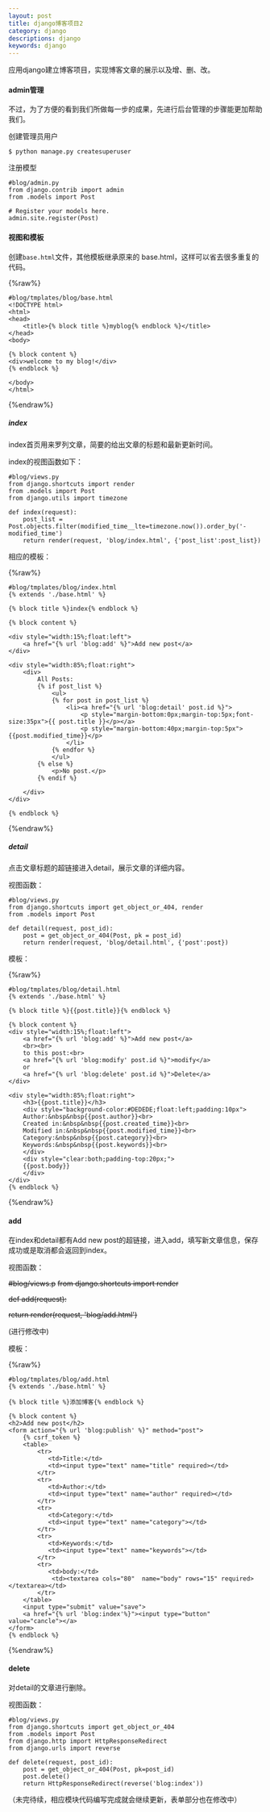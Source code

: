 ```yaml
---
layout: post
title: django博客项目2
category: django
descriptions: django
keywords: django 
---
```


应用django建立博客项目，实现博客文章的展示以及增、删、改。

<!-- more --> 

#### admin管理

不过，为了方便的看到我们所做每一步的成果，先进行后台管理的步骤能更加帮助我们。

创建管理员用户

```
$ python manage.py createsuperuser
```

注册模型

```
#blog/admin.py
from django.contrib import admin
from .models import Post

# Register your models here.
admin.site.register(Post)
```

#### 视图和模板

创建`base.html`文件，其他模板继承原来的 base.html，这样可以省去很多重复的代码。

{%raw%}
```
#blog/tmplates/blog/base.html
<!DOCTYPE html>
<html>
<head>
    <title>{% block title %}myblog{% endblock %}</title>
</head>
<body>

{% block content %}
<div>welcome to my blog!</div>
{% endblock %}

</body>
</html>
```
{%endraw%}

##### index

index首页用来罗列文章，简要的给出文章的标题和最新更新时间。

index的视图函数如下：

```
#blog/views.py
from django.shortcuts import render
from .models import Post
from django.utils import timezone

def index(request):
    post_list = Post.objects.filter(modified_time__lte=timezone.now()).order_by('-modified_time')
    return render(request, 'blog/index.html', {'post_list':post_list})
```

相应的模板：

{%raw%}
```
#blog/tmplates/blog/index.html
{% extends './base.html' %}
 
{% block title %}index{% endblock %}
 
{% block content %}

<div style="width:15%;float:left">
    <a href="{% url 'blog:add' %}">Add new post</a>
</div>

<div style="width:85%;float:right">
    <div>
        All Posts:
        {% if post_list %}
            <ul>
            {% for post in post_list %}
                <li><a href="{% url 'blog:detail' post.id %}">
                    <p style="margin-bottom:0px;margin-top:5px;font-size:35px">{{ post.title }}</p></a>
                    <p style="margin-bottom:40px;margin-top:5px">{{post.modified_time}}</p>
                </li>
            {% endfor %}
            </ul>
        {% else %}
            <p>No post.</p>
        {% endif %}

    </div>
</div>

{% endblock %}
```
{%endraw%}

##### detail

点击文章标题的超链接进入detail，展示文章的详细内容。

视图函数：

```
#blog/views.py
from django.shortcuts import get_object_or_404, render
from .models import Post

def detail(request, post_id):
    post = get_object_or_404(Post, pk = post_id)
    return render(request, 'blog/detail.html', {'post':post})
```

模板：

{%raw%}
```
#blog/tmplates/blog/detail.html
{% extends './base.html' %}
 
{% block title %}{{post.title}}{% endblock %}
 
{% block content %}
<div style="width:15%;float:left">
    <a href="{% url 'blog:add' %}">Add new post</a>
    <br><br>
    to this post:<br>
    <a href="{% url 'blog:modify' post.id %}">modify</a>
    or
    <a href="{% url 'blog:delete' post.id %}">Delete</a>
</div>

<div style="width:85%;float:right">
    <h3>{{post.title}}</h3>
    <div style="background-color:#DEDEDE;float:left;padding:10px">
    Author:&nbsp&nbsp{{post.author}}<br>
    Created in:&nbsp&nbsp{{post.created_time}}<br>
    Modified in:&nbsp&nbsp{{post.modified_time}}<br>
    Category:&nbsp&nbsp{{post.category}}<br>
    Keywords:&nbsp&nbsp{{post.keywords}}<br>
    </div>
    <div style="clear:both;padding-top:20px;">
    {{post.body}}
    </div>
</div>
{% endblock %}
```
{%endraw%}

#### add

在index和detail都有Add new post的超链接，进入add，填写新文章信息，保存成功或是取消都会返回到index。

视图函数：

~~#blog/views.p~~ 
~~from django.shortcuts import render~~

~~def add(request):~~

~~return render(request, 'blog/add.html')~~

(进行修改中)

模板：

{%raw%}
```
#blog/tmplates/blog/add.html
{% extends './base.html' %}
 
{% block title %}添加博客{% endblock %}
 
{% block content %}
<h2>Add new post</h2>
<form action="{% url 'blog:publish' %}" method="post">
    {% csrf_token %}
    <table>
        <tr>
           <td>Title:</td>
           <td><input type="text" name="title" required></td>
        </tr>
        <tr>
           <td>Author:</td>
           <td><input type="text" name="author" required></td>
        </tr>
        <tr>
           <td>Category:</td>
           <td><input type="text" name="category"></td>
        </tr>
        <tr>
           <td>Keywords:</td>
           <td><input type="text" name="keywords"></td>
        </tr>
        <tr>
           <td>body:</td>
            <td><textarea cols="80"  name="body" rows="15" required></textarea></td>
        </tr>
    </table>
    <input type="submit" value="save">
    <a href="{% url 'blog:index'%}"><input type="button" value="cancle"></a>
</form>
{% endblock %}
```
{%endraw%}

#### delete

对detail的文章进行删除。

视图函数：

```
#blog/views.py
from django.shortcuts import get_object_or_404
from .models import Post
from django.http import HttpResponseRedirect
from django.urls import reverse

def delete(request, post_id):
    post = get_object_or_404(Post, pk=post_id)
    post.delete()
    return HttpResponseRedirect(reverse('blog:index'))
```



（未完待续，相应模块代码编写完成就会继续更新，表单部分也在修改中）

